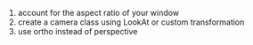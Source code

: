 1. account for the aspect ratio of your window
1. create a camera class using LookAt or custom transformation
1. use ortho instead of perspective
